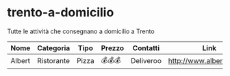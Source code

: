 # trento-a-domicilio
Tutte le attività che consegnano a domicilio a Trento

Nome | Categoria | Tipo | Prezzo | Contatti | Link 
-----|-----|-----|-----|-----|-----
Albert | Ristorante | Pizza | 💰💰💰 | Deliveroo | http://www.albertpizza.it/